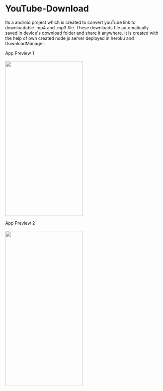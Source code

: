 # YouTube-Download
Its a android  project which is created to convert youTube link to downloadable .mp4 and .mp3 file. These downloads file automatically saved in device's download folder and share it anywhere. It is created with the help of own created node js server deployed in heroku and DownloadManager.   

App Preview 1
</br></br><img src="https://user-images.githubusercontent.com/66179464/104580804-bdcd8780-5683-11eb-963c-b6a201fd8ab8.gif" width="250" height="500" />

App Preview 2
</br></br><img src="https://user-images.githubusercontent.com/66179464/104583712-7ba64500-5687-11eb-8fc9-c4338921d314.jpeg" width="250" height="500" /><br/>
